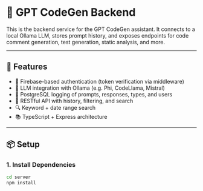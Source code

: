 # 🧠 GPT CodeGen Backend

This is the backend service for the GPT CodeGen assistant. It connects to a local Ollama LLM, stores prompt history, and exposes endpoints for code comment generation, test generation, static analysis, and more.

---

## 🚀 Features

- 🔐 Firebase-based authentication (token verification via middleware)
- 🧠 LLM integration with Ollama (e.g. Phi, CodeLlama, Mistral)
- 💾 PostgreSQL logging of prompts, responses, types, and users
- 📄 RESTful API with history, filtering, and search
- 🔍 Keyword + date range search
- 📚 TypeScript + Express architecture

---

## 📦 Setup

### 1. Install Dependencies

```bash
cd server
npm install
